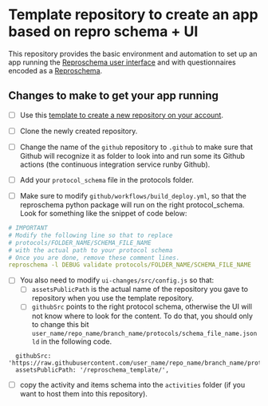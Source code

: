 # Template repository to create an app based on repro schema + UI

This repository provides the basic environment and automation to set up an app
running the
[Reproschema user interface](https://github.com/ReproNim/reproschema-ui) and
with questionnaires encoded as a
[Reproschema](https://github.com/ReproNim/reproschema).

## Changes to make to get your app running

- [ ] Use this
      [template to create a new repository on your account](https://docs.github.com/en/free-pro-team@latest/github/creating-cloning-and-archiving-repositories/creating-a-repository-from-a-template).

- [ ] Clone the newly created repository.

- [ ] Change the name of the `github` repository to `.github` to make sure that
      Github will recognize it as folder to look into and run some its Github
      actions (the continuous integration service runby Github).
- [ ] Add your `protocol_schema` file in the protocols folder.

- [ ] Make sure to modify `github/workflows/build_deploy.yml`, so that the
      reproschema python package will run on the right protocol_schema. Look for
      something like the snippet of code below:

```yml
# IMPORTANT
# Modify the following line so that to replace
# protocols/FOLDER_NAME/SCHEMA_FILE_NAME
# with the actual path to your protocol schema
# Once you are done, remove these comment lines.
reproschema -l DEBUG validate protocols/FOLDER_NAME/SCHEMA_FILE_NAME
```

- [ ] You also need to modify `ui-changes/src/config.js` so that:
  - [ ] `assetsPublicPath` is the actual name of the repository you gave to
        repository when you use the template repository.
  - [ ] `githubSrc` points to the right protocol schema, otherwise the UI will
        not know where to look for the content. To do that, you should only to
        change this bit
        `user_name/repo_name/branch_name/protocols/schema_file_name.jsonld` in
        the following code.

```
  githubSrc: 'https://raw.githubusercontent.com/user_name/repo_name/branch_name/protocols/schema_file_name.jsonld',
  assetsPublicPath: '/reproschema_template/',
```

- [ ] copy the activity and items schema into the `activities` folder (if you
      want to host them into this repository).
